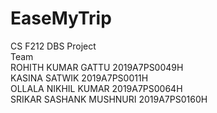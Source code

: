# EaseMyTrip
CS F212 DBS Project<br/>
Team<br/>
ROHITH KUMAR GATTU 2019A7PS0049H<br/>
KASINA SATWIK 2019A7PS0011H<br/>
OLLALA NIKHIL KUMAR 2019A7PS0064H<br/>
SRIKAR SASHANK MUSHNURI 2019A7PS0160H<br/>
